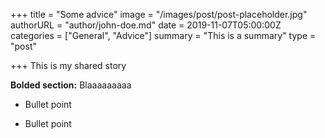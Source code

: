 +++
title = "Some advice"
image = "/images/post/post-placeholder.jpg"
authorURL = "author/john-doe.md"
date = 2019-11-07T05:00:00Z
categories = ["General", "Advice"]
summary = "This is a summary"
type = "post"

+++
This is my shared story

**Bolded section:** Blaaaaaaaaa

* Bullet point

* Bullet point
